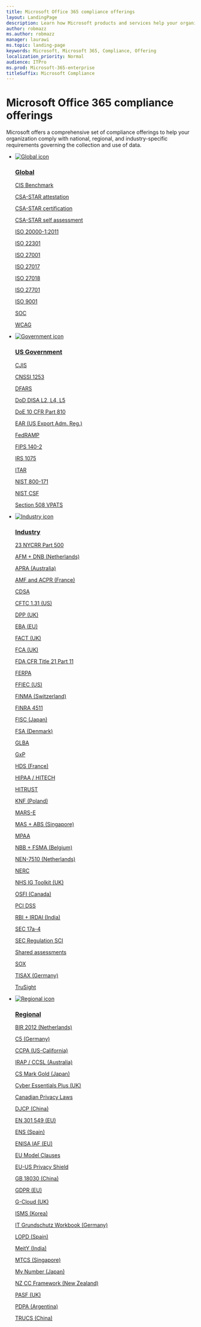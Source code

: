 ```yaml
---
title: Microsoft Office 365 compliance offerings
layout: LandingPage
description: Learn how Microsoft products and services help your organization meet regulatory compliance standards.
author: robmazz
ms.author: robmazz
manager: laurawi
ms.topic: landing-page
keywords: Microsoft, Microsoft 365, Compliance, Offering
localization_priority: Normal
audience: ITPro
ms.prod: Microsoft-365-enterprise
titleSuffix: Microsoft Compliance
---
```


# Microsoft Office 365 compliance offerings

Microsoft offers a comprehensive set of compliance offerings to help your organization comply with national, regional, and industry-specific requirements governing the collection and use of data.

<ul class="panelContent cardsD">
    <li>
        <a href="">
        <div class="cardSize">
            <div class="cardPadding">
                <div class="card">
                    <div class="cardImageOuter">
                        <div class="cardImage">
                            <img src="./media/offering-global-icon.svg" alt="Global icon">
                        </div>
                    </div>
                    <div class="cardText">
                        <h3>Global</h3>
                        <p><a href="offering-cis-benchmark.md">CIS Benchmark</a></p>
                        <p><a href="offering-csa-star-attestation.md">CSA-STAR attestation</a></p>
                        <p><a href="offering-csa-star-certification.md">CSA-STAR certification</a></p>
                        <p><a href="offering-csa-star-self-assessment.md">CSA-STAR self assessment</a></p>
                        <p><a href="offering-ISO-20000-1-2011.md">ISO 20000-1:2011</a></p>
                        <P><a href="offering-ISO-22301.md">ISO 22301</a></p>
                        <p><a href="offering-ISO-27001.md">ISO 27001</a></p>
                        <p><a href="offering-ISO-27017.md">ISO 27017</a></p>
                        <p><a href="offering-ISO-27018.md">ISO 27018</a></p>
                        <p><a href="offering-ISO-27701.md">ISO 27701</a></p>
                        <p><a href="offering-ISO-9001.md">ISO 9001</a></p>
                        <p><a href="offering-soc.md">SOC</a></p>
                        <p><a href="offering-wcag-2-1.md">WCAG</a></p>
                    </div>
                </div>
            </div>
        </div>
        </a>
    </li>
    <li>
        <a href="">
        <div class="cardSize">
            <div class="cardPadding">
                <div class="card">
                    <div class="cardImageOuter">
                        <div class="cardImage">
                            <img src="./media/offering-government-icon.svg" alt="Government icon">
                        </div>
                    </div>
                    <div class="cardText">
                        <h3>US Government</h3>
                        <p><a href="offering-cjis.md">CJIS</a></p>
                        <p><a href="offering-cnssi-1253.md">CNSSI 1253</a></p>
                        <p><a href="offering-dfars.md">DFARS</a></p>
                        <p><a href="offering-dod-disa-l2-l4-l5.md">DoD DISA L2, L4, L5</a></p>
                        <p><a href="offering-doe-10-cfr-part-810.md">DoE 10 CFR Part 810</a></p>
                        <p><a href="offering-ear.md">EAR (US Export Adm. Reg.)</a></p>
                        <p><a href="offering-fedramp.md">FedRAMP</a></p>
                        <p><a href="offering-fips-140-2.md">FIPS 140-2</a></p>
                        <p><a href="offering-irs-1075.md">IRS 1075</a></p>
                        <p><a href="offering-itar.md">ITAR</a></p>
                        <p><a href="offering-nist-sp-800-171.md">NIST 800-171</a></p>
                        <p><a href="offering-nist-csf.md">NIST CSF</a></p>
                        <p><a href="offering-section-508-vpats.md">Section 508 VPATS</a></p>
                    </div>
                </div>
            </div>
        </div>
        </a>
    </li>
    <li>
        <a href="">
        <div class="cardSize">
            <div class="cardPadding">
                <div class="card">
                    <div class="cardImageOuter">
                        <div class="cardImage">
                            <img src="./media/offering-industry-icon.svg" alt="Industry icon">
                        </div>
                    </div>
                    <div class="cardText">
                        <h3>Industry</h3>
                        <p><a href="offering-23-nycrr-part-500.md">23 NYCRR Part 500</a></p>
                        <p><a href="offering-afm-dnb-netherlands.md">AFM + DNB (Netherlands)</a></p>
                        <P><a href="offering-apra-australia.md">APRA (Australia)</a></p>
                        <p><a href="offering-amf-acpr-france.md">AMF and ACPR (France)</a></p>
                        <p><a href="offering-cdsa.md">CDSA</a></p>
                        <p><a href="offering-cftc-1-31-us.md">CFTC 1.31 (US)</a></p>
                        <p><a href="offering-dpp-uk.md">DPP (UK)</a></p>
                        <p><a href="offering-eba-eu.md">EBA (EU)</a></p>
                        <p><a href="offering-fact-uk.md">FACT (UK)</a></p>
                        <p><a href="offering-fca-uk.md">FCA (UK)</a></p>
                        <p><a href="offering-fda-cfr-title-21-part-11.md">FDA CFR Title 21 Part 11</a></p>
                        <p><a href="offering-ferpa.md">FERPA</a></p>
                        <p><a href="offering-ffiec-us.md">FFIEC (US)</a></p>
                        <p><a href="offering-finma-switzerland.md">FINMA (Switzerland)</a></p>
                        <p><a href="offering-finra-4511.md">FINRA 4511</a></p>
                        <p><a href="offering-fisc-japan.md">FISC (Japan)</a></p>
                        <p><a href="offering-fsa-denmark.md">FSA (Denmark)</a></p>
                        <p><a href="offering-glba.md">GLBA</a></p>
                        <p><a href="offering-gxp.md">GxP</a></p>
                        <p><a href="offering-hds-france.md">HDS (France)</a></p>
                        <p><a href="offering-hipaa-hitech.md">HIPAA / HITECH</a></p>
                        <p><a href="offering-hitrust.md">HITRUST</a></p>
                        <p><a href="offering-knf-poland.md">KNF (Poland)</a></p>
                        <p><a href="offering-mars-e.md">MARS-E</a></p>
                        <p><a href="offering-mas-abs-singapore.md">MAS + ABS (Singapore)</a></p>
                        <p><a href="offering-mpaa.md">MPAA</a></p>
                        <p><a href="offering-nbb-fsma-belgium.md">NBB + FSMA (Belgium)</a></p>
                        <p><a href="offering-nen-7510-netherlands.md">NEN-7510 (Netherlands)</a></p>
                        <p><a href="offering-nerc-cip.md">NERC</a></p>
                        <p><a href="offering-nhs-ig-toolkit-uk.md">NHS IG Toolkit (UK)</a></p>
                        <p><a href="offering-osfi-canada.md">OSFI (Canada)</a></p>
                        <p><a href="offering-pci-dss.md">PCI DSS</a></p>
                        <p><a href="offering-rbi-irdai-india.md">RBI + IRDAI (India)</a></p>
                        <p><a href="offering-sec-17a-4.md">SEC 17a-4</a></p>
                        <p><a href="offering-sec-reg-sci.md">SEC Regulation SCI</a></p>
                        <p><a href="offering-shared-assessments.md">Shared assessments</a></p>
                        <p><a href="offering-sox.md">SOX</a></p>
                        <p><a href="offering-tisax-germany.md">TISAX (Germany)</a></p>
                        <p><a href="offering-trusight.md">TruSight</a></p>
                    </div>
                </div>
            </div>
        </div>
        </a>
    </li>
    <li>
        <a href="">
        <div class="cardSize">
            <div class="cardPadding">
                <div class="card">
                    <div class="cardImageOuter">
                        <div class="cardImage">
                            <img src="./media/offering-region-icon.svg" alt="Regional icon">
                        </div>
                    </div>
                    <div class="cardText">
                        <h3>Regional</h3>
                        <p><a href="offering-bir-2012-netherlands.md">BIR 2012 (Netherlands)</a></p>
                        <p><a href="offering-c5-germany.md">C5 (Germany)</a></p>
                        <p><a href="offering-ccpa.md">CCPA (US-California)</a></p>
                        <p><a href="offering-ccsl-irap-australia.md">IRAP / CCSL (Australia)</a></p>
                        <p><a href="offering-cs-mark-gold-japan.md">CS Mark Gold (Japan)</a></p>
                        <p><a href="offering-cyber-essentials-plus-uk.md">Cyber Essentials Plus (UK)</a></p>
                        <p><a href="offering-canadian-privacy-laws.md">Canadian Privacy Laws</a></p>
                        <p><a href="https://www.trustcenter.cn/compliance/default.html#DJCP">DJCP (China)</a></p>
                        <p><a href="offering-en-301-549-eu.md">EN 301 549 (EU)</a></p>
                        <p><a href="offering-ens-spain.md">ENS (Spain)</a></p>
                        <p><a href="https://aka.ms/ENISA">ENISA IAF (EU)</a></p>
                        <p><a href="offering-eu-model-clauses.md">EU Model Clauses</a></p>
                        <p><a href="offering-eu-us-privacy-shield.md">EU-US Privacy Shield</a></p>
                        <p><a href="https://www.trustcenter.cn/compliance/default.html#GB18030">GB 18030 (China)</a></p>
                        <p><a href="offering-gdpr-eu.md">GDPR (EU)</a></p>
                        <p><a href="offering-g-cloud-uk.md">G-Cloud (UK)</a></p>
                        <p><a href="offering-ISMS-korea.md">ISMS (Korea)</a></p>
                        <p><a href="offering-it-grundschutz-workbook-germany.md">IT Grundschutz Workbook (Germany)</a></p>
                        <p><a href="offering-lopd-spain.md">LOPD (Spain)</a></p>
                        <p><a href="offering-meity-india.md">MeitY (India)</a></p>
                        <p><a href="offering-mtcs-singapore.md">MTCS (Singapore)</a></p>
                        <p><a href="offering-my-number-act-japan.md">My Number (Japan)</a></p>
                        <p><a href="offering-nz-cc-framework-nz.md">NZ CC Framework (New Zealand)</a></p>
                        <p><a href="offering-pasf-uk.md">PASF (UK)</a></p>
                        <p><a href="offering-pdpa-argentina.md">PDPA (Argentina)</a></p>
                        <p><a href="https://aka.ms/TRUCS-Compliance">TRUCS (China)</a></p>
                    </div>
                </div>
            </div>
        </div>
        </a>
    </li>
</ul>
